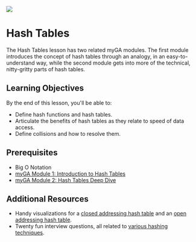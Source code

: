 ![](https://ga-dash.s3.amazonaws.com/production/assets/logo-9f88ae6c9c3871690e33280fcf557f33.png) 

# Hash Tables

The Hash Tables lesson has two related myGA modules. The first module introduces the concept of hash tables through an analogy, in an easy-to-understand way, while the second module gets into more of the technical, nitty-gritty parts of hash tables.

## Learning Objectives
By the end of this lesson, you'll be able to:
- Define hash functions and hash tables. 
- Articulate the benefits of hash tables as they relate to speed of data access. 
- Define collisions and how to resolve them.

## Prerequisites
* Big O Notation
* [myGA Module 1: Introduction to Hash Tables](https://my.generalassemb.ly/activities/512)
* [myGA Module 2: Hash Tables Deep Dive](https://my.generalassemb.ly/activities/761)

## Additional Resources
- Handy visualizations for a [closed addressing hash table](https://www.cs.usfca.edu/~galles/visualization/OpenHash.html) and an [open addressing hash table](https://www.cs.usfca.edu/~galles/visualization/ClosedHash.html).
- Twenty fun interview questions, all related to [various hashing techniques](https://www.geeksforgeeks.org/top-20-hashing-technique-based-interview-questions/).
